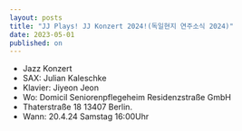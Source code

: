 ```yaml
---
layout: posts
title: "JJ Plays! JJ Konzert 2024!(독일현지 연주소식 2024)"
date: 2023-05-01
published: on
---
```


- Jazz Konzert 
- SAX: Julian Kaleschke 
- Klavier: Jiyeon Jeon 
- Wo: Domicil Seniorenpflegeheim Residenzstraße GmbH
- Thaterstraße 18 13407 Berlin.
- Wann: 20.4.24 Samstag 16:00Uhr
